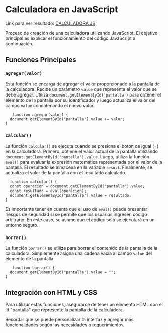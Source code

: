 # Calculadora en JavaScript

Link para ver resultado: [CALCULADORA JS ](https://calcu-javascript.netlify.app/)

Proceso de creación de una calculadora utilizando JavaScript. El objetivo principal es explicar el funcionamiento del código JavaScript a continuación.

## Funciones Principales

### `agregar(valor)`

Esta función se encarga de agregar el valor proporcionado a la pantalla de la calculadora. Recibe un parámetro `value` que representa el valor que se debe agregar. Utiliza `document.getElementById('pantalla')` para obtener el elemento de la pantalla por su identificador y luego actualiza el valor del campo `value` concatenando el nuevo valor.

       function agregar(valor) {
      document.getElementById("pantalla").value += valor;
    }

### `calcular()`

La función `calcular()` se ejecuta cuando se presiona el botón de igual (=) en la calculadora. Primero, obtiene el valor actual de la pantalla utilizando `document.getElementById('pantalla').value`. Luego, utiliza la función `eval()` para evaluar la expresión matemática representada por el valor de la pantalla. El resultado se almacena en la variable `result`. Finalmente, se actualiza el valor de la pantalla con el resultado calculado.

      function calcular() {
      const operacion = document.getElementById("pantalla").value;
      const resultado = eval(operacion);
      document.getElementById("pantalla").value = resultado;
    }

Es importante tener en cuenta que el uso de `eval()` puede presentar riesgos de seguridad si se permite que los usuarios ingresen código arbitrario. En este caso, se asume que el código solo se ejecutará en un entorno seguro.

### `borrar()`

La función `borrar()` se utiliza para borrar el contenido de la pantalla de la calculadora. Simplemente asigna una cadena vacía al campo `value` del elemento de la pantalla.

       function borrar() {
      document.getElementById("pantalla").value = "";
    }

## Integración con HTML y CSS

Para utilizar estas funciones, asegurarse de tener un elemento HTML con el id "pantalla" que represente la pantalla de la calculadora. 

Recordar que se puede personalizar la interfaz y agregar más funcionalidades según las necesidades o requerimientos.